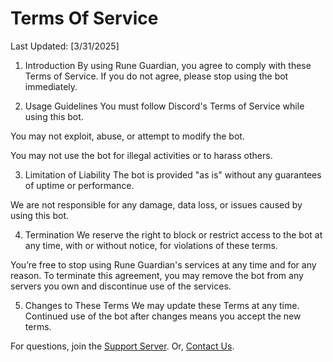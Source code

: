 # Terms Of Service
Last Updated: [3/31/2025]

1. Introduction
By using Rune Guardian, you agree to comply with these Terms of Service. If you do not agree, please stop using the bot immediately.

2. Usage Guidelines
You must follow Discord's Terms of Service while using this bot.

You may not exploit, abuse, or attempt to modify the bot.

You may not use the bot for illegal activities or to harass others.

3. Limitation of Liability
The bot is provided "as is" without any guarantees of uptime or performance.

We are not responsible for any damage, data loss, or issues caused by using this bot.

4. Termination
We reserve the right to block or restrict access to the bot at any time, with or without notice, for violations of these terms.

You’re free to stop using Rune Guardian's services at any time and for any reason. To terminate this agreement, you may remove the bot from any servers you own and discontinue use of the services. 

5. Changes to These Terms
We may update these Terms at any time. Continued use of the bot after changes means you accept the new terms.

For questions, join the [Support Server](https://discord.gg/422p3anb3T). Or, [Contact Us](https://linktr.ee/Rune.gg).